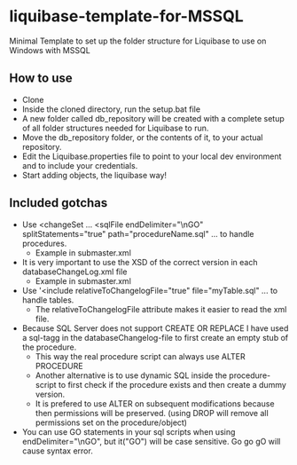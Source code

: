 # liquibase-template-for-MSSQL
Minimal Template to set up the folder structure for Liquibase to use on Windows with MSSQL

## How to use
* Clone
* Inside the cloned directory, run the setup.bat file
* A new folder called db_repository will be created with a complete setup of all folder structures needed for Liquibase to run.
* Move the db_repository folder, or the contents of it, to your actual repository. 
* Edit the Liquibase.properties file to point to your local dev environment and to include your credentials.
* Start adding objects, the liquibase way!

## Included gotchas
* Use <changeSet ... <sqlFile endDelimiter="\nGO" splitStatements="true" path="procedureName.sql" ... to handle procedures.
   * Example in submaster.xml
* It is very important to use the XSD of the correct version in each databaseChangeLog.xml file
   * Example in submaster.xml
* Use '<include relativeToChangelogFile="true" file="myTable.sql" ... to handle tables. 
  * The relativeToChangelogFile attribute makes it easier to read the xml file.
* Because SQL Server does not support CREATE OR REPLACE I  have used a sql-tagg in the databaseChangelog-file to first create an empty stub of the procedure.
  * This way the real procedure script can always use ALTER PROCEDURE
  * Another alternative is to use dynamic SQL inside the procedure-script to first check if the procedure exists and then create a dummy version.
  * It is prefered to use ALTER on subsequent modifications because then permissions will be preserved. (using DROP will remove all permissions set on the procedure/object)
* You can use GO statements in your sql scripts when using endDelimiter="\nGO", but it("GO") will be case sensitive. Go go gO will cause syntax error.
